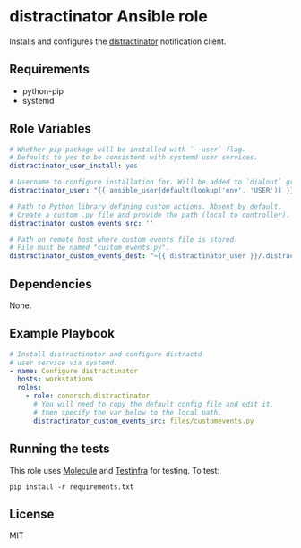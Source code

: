 distractinator Ansible role
============================

Installs and configures the [distractinator] notification client.


Requirements
------------

* python-pip
* systemd

Role Variables
--------------

```yaml
# Whether pip package will be installed with `--user` flag.
# Defaults to yes to be consistent with systemd user services.
distractinator_user_install: yes

# Username to configure installation for. Will be added to `dialout` group.
distractinator_user: "{{ ansible_user|default(lookup('env', 'USER')) }}"

# Path to Python library defining custom actions. Absent by default.
# Create a custom .py file and provide the path (local to controller).
distractinator_custom_events_src: ''

# Path on remote host where custom events file is stored.
# File must be named "custom_events.py".
distractinator_custom_events_dest: "~{{ distractinator_user }}/.distractinator/customevents.py"
```

Dependencies
------------

None.

Example Playbook
----------------

```yaml
# Install distractinator and configure distractd
# user service via systemd.
- name: Configure distractinator
  hosts: workstations
  roles:
    - role: conorsch.distractinator
      # You will need to copy the default config file and edit it,
      # then specify the var below to the local path.
      distractinator_custom_events_src: files/customevents.py
```

Running the tests
-----------------

This role uses [Molecule] and [Testinfra] for testing. To test:

```
pip install -r requirements.txt
```

License
-------

MIT

[distractinator]: https://github.com/joedougherty/distractinator
[Molecule]: https://molecule.readthedocs.org/en/master/
[Testinfra]: https://testinfra.readthedocs.io/en/latest/
